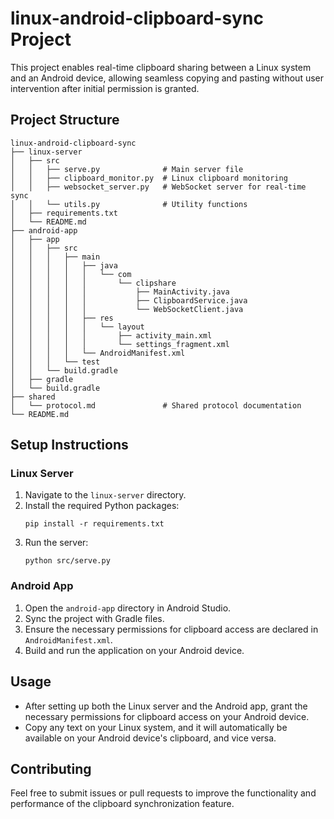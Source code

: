 # linux-android-clipboard-sync Project

This project enables real-time clipboard sharing between a Linux system and an Android device, allowing seamless copying and pasting without user intervention after initial permission is granted.

## Project Structure

```
linux-android-clipboard-sync
├── linux-server
│   ├── src
│   │   ├── serve.py              # Main server file
│   │   ├── clipboard_monitor.py  # Linux clipboard monitoring
│   │   ├── websocket_server.py   # WebSocket server for real-time sync
│   │   └── utils.py              # Utility functions
│   ├── requirements.txt
│   └── README.md
├── android-app
│   ├── app
│   │   ├── src
│   │   │   ├── main
│   │   │   │   ├── java
│   │   │   │   │   └── com
│   │   │   │   │       └── clipshare
│   │   │   │   │           ├── MainActivity.java
│   │   │   │   │           ├── ClipboardService.java
│   │   │   │   │           └── WebSocketClient.java
│   │   │   │   ├── res
│   │   │   │   │   └── layout
│   │   │   │   │       ├── activity_main.xml
│   │   │   │   │       └── settings_fragment.xml
│   │   │   │   └── AndroidManifest.xml
│   │   │   └── test
│   │   └── build.gradle
│   ├── gradle
│   └── build.gradle
├── shared
│   └── protocol.md               # Shared protocol documentation
└── README.md
```

## Setup Instructions

### Linux Server

1. Navigate to the `linux-server` directory.
2. Install the required Python packages:
   ```
   pip install -r requirements.txt
   ```
3. Run the server:
   ```
   python src/serve.py
   ```

### Android App

1. Open the `android-app` directory in Android Studio.
2. Sync the project with Gradle files.
3. Ensure the necessary permissions for clipboard access are declared in `AndroidManifest.xml`.
4. Build and run the application on your Android device.

## Usage

- After setting up both the Linux server and the Android app, grant the necessary permissions for clipboard access on your Android device.
- Copy any text on your Linux system, and it will automatically be available on your Android device's clipboard, and vice versa.

## Contributing

Feel free to submit issues or pull requests to improve the functionality and performance of the clipboard synchronization feature.